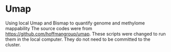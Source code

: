 # Umap
Using local Umap and Bismap to quantify genome and methylome mappability
The source codes were from https://github.com/hoffmangroup/umap. These scripts were changed to run them in the local computer. They do not need to be committed to the cluster.

